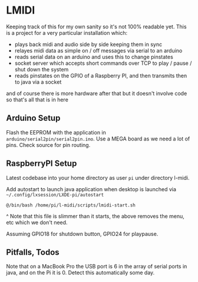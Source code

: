 # LMIDI

Keeping track of this for my own sanity so it's not 100% readable yet.  This is a project for a very particular installation which:

* plays back midi and audio side by side keeping them in sync
* relayes midi data as simple on / off messages via serial to an arduino
* reads serial data on an arduino and uses this to change pinstates
* socket server which accepts short commands over TCP to play / pause / shut down the system
* reads pinstates on the GPIO of a Raspberry PI, and then transmits then to java via a socket

and of course there is more hardware after that but it doesn't involve code so that's all that is in here

## Arduino Setup

Flash the EEPROM with the application in `arduino/serial2pin/serial2pin.ino`.  Use a MEGA board as we need a lot of pins.  Check source for pin routing.

## RaspberryPI Setup

Latest codebase into your home directory as user `pi` under directory l-midi.

Add autostart to launch java application when desktop is launched via `~/.config/lxsession/LXDE-pi/autostart`

```
@/bin/bash /home/pi/l-midi/scripts/lmidi-start.sh
```

^ Note that this file is slimmer than it starts, the above removes the menu, etc which we don't need.

Assuming GPIO18 for shutdown button, GPIO24 for playpause.

## Pitfalls, Todos

Note that on a MacBook Pro the USB port is 6 in the array of serial ports in java, and on the Pi it is 0.  Detect this automatically some day.
